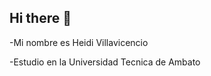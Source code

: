 ## Hi there 👋
-Mi nombre es Heidi Villavicencio

-Estudio en la Universidad Tecnica de Ambato
<!--
**HeidiVM/HeidiVM** is a ✨ _special_ ✨ repository because its `README.md` (this file) appears on your GitHub profile.

Here are some ideas to get you started:

- 🔭 I’m currently working on ...
- 🌱 I’m currently learning ...
- 👯 I’m looking to collaborate on ...
- 🤔 I’m looking for help with ...
- 💬 Ask me about ...
- 📫 How to reach me: ...
- 😄 Hobbys: Pasar tiempo con mi familia
- ⚡ Fun fact: ...
-->
